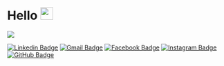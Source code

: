 # Hello <img src="https://github.com/TheDudeThatCode/TheDudeThatCode/blob/master/Assets/Hi.gif" width="29px">

[![](https://scontent.fath6-1.fna.fbcdn.net/v/t1.6435-9/51260335_2175661222748650_3632776144610131968_n.jpg?_nc_cat=107&ccb=1-5&_nc_sid=19026a&_nc_ohc=IG1HwjSoOvwAX-GiYEN&_nc_ht=scontent.fath6-1.fna&oh=9b356807f207c2f93dd7050ab11e2e98&oe=618D6824)](https://scontent.fath6-1.fna.fbcdn.net/v/t1.6435-9/51260335_2175661222748650_3632776144610131968_n.jpg?_nc_cat=107&ccb=1-5&_nc_sid=19026a&_nc_ohc=IG1HwjSoOvwAX-GiYEN&_nc_ht=scontent.fath6-1.fna&oh=9b356807f207c2f93dd7050ab11e2e98&oe=618D6824)

[![Linkedin Badge](https://img.shields.io/badge/LinkedIn-0077B5?style=for-the-badge&logo=linkedin&logoColor=white)](https://www.linkedin.com/in/letisia-muco/)
[![Gmail Badge](https://img.shields.io/badge/Gmail-D14836?style=for-the-badge&logo=gmail&logoColor=white)](mailto:mletisiac@gmail.com)
[![Facebook Badge](https://img.shields.io/badge/Facebook-1877F2?style=for-the-badge&logo=facebook&logoColor=white)](https://www.facebook.com/letisiaaaa)
[![Instagram Badge](https://img.shields.io/badge/Instagram-E4405F?style=for-the-badge&logo=instagram&logoColor=white)](https://www.instagram.com/letisiamt/)
[![GitHub Badge](https://img.shields.io/badge/GitHub-100000?style=for-the-badge&logo=github&logoColor=white)](https://github.com/letisiamt)
